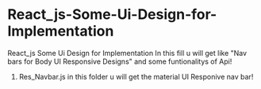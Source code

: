 # React_js-Some-Ui-Design-for-Implementation
React_js Some Ui Design for Implementation In this fill u will get like "Nav bars for Body UI Responsive Designs" and some funtionalitys of Api!

1. Res_Navbar.js in this folder u will get the material UI Responive nav bar!
